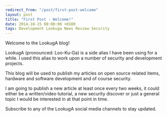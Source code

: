 ```yaml
---
redirect_from: "/post/first-post-welcome"
layout: post
title: "First Post - Welcome!"
date: 2014-10-15 00:00:00 +0100
tags: Development Lookuga News Review Security
---
```

<p>Welcome to the LookugA blog!</p>
<p>LookugA (pronounced: Loo-Ku-Ga) is a side alias I have been using for a while. I used this alias to work upon a number of security and development projects.</p>
<p>This blog will be used to publish my articles on open source related items, hardware and software development and of course security.</p>
<p>I am going to publish a new article at least once every two weeks, it could either be a written/video tutorial, a new security discover or just a general topic I would be interested in at that point in time.</p>
<p>Subscribe to any of the LookugA social media channels to stay updated.<br></p>